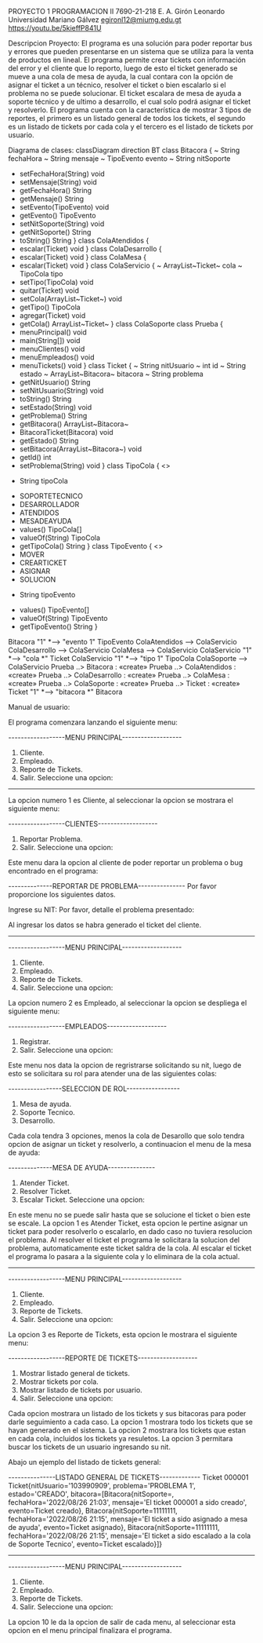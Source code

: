 PROYECTO 1 PROGRAMACION II
7690-21-218 E. A. Girón Leonardo
Universidad Mariano Gálvez
egironl12@miumg.edu.gt
https://youtu.be/5kieffP841U

Descripcion Proyecto:
El programa es una solución para poder reportar bus y errores que pueden presentarse en un sistema que se utiliza para la venta de productos en lineal. El programa permite crear tickets con información del error y el cliente que lo reporto, luego de esto el ticket generado se mueve a una cola de mesa de ayuda, la cual contara con la opción de asignar el ticket a un técnico, resolver el ticket o bien escalarlo si el problema no se puede solucionar. El ticket escalara de mesa de ayuda a soporte técnico y de ultimo a desarrollo, el cual solo podrá asignar el ticket y resolverlo. El programa cuenta con la característica de mostrar 3 tipos de reportes, el primero es un listado general de todos los tickets, el segundo es un listado de tickets por cada cola y el tercero es el listado de tickets por usuario.


Diagrama de clases:
classDiagram
direction BT
class Bitacora {
  ~ String fechaHora
  ~ String mensaje
  ~ TipoEvento evento
  ~ String nitSoporte
  + setFechaHora(String) void
  + setMensaje(String) void
  + getFechaHora() String
  + getMensaje() String
  + setEvento(TipoEvento) void
  + getEvento() TipoEvento
  + setNitSoporte(String) void
  + getNitSoporte() String
  + toString() String
}
class ColaAtendidos {
  + escalar(Ticket) void
}
class ColaDesarrollo {
  + escalar(Ticket) void
}
class ColaMesa {
  + escalar(Ticket) void
}
class ColaServicio {
  ~ ArrayList~Ticket~ cola
  ~ TipoCola tipo
  + setTipo(TipoCola) void
  + quitar(Ticket) void
  + setCola(ArrayList~Ticket~) void
  + getTipo() TipoCola
  + agregar(Ticket) void
  + getCola() ArrayList~Ticket~
}
class ColaSoporte
class Prueba {
  + menuPrincipal() void
  + main(String[]) void
  + menuClientes() void
  + menuEmpleados() void
  + menuTickets() void
}
class Ticket {
  ~ String nitUsuario
  ~ int id
  ~ String estado
  ~ ArrayList~Bitacora~ bitacora
  ~ String problema
  + getNitUsuario() String
  + setNitUsuario(String) void
  + toString() String
  + setEstado(String) void
  + getProblema() String
  + getBitacora() ArrayList~Bitacora~
  + BitacoraTicket(Bitacora) void
  + getEstado() String
  + setBitacora(ArrayList~Bitacora~) void
  + getId() int
  + setProblema(String) void
}
class TipoCola {
<<enumeration>>
  - String tipoCola
  +  SOPORTETECNICO
  +  DESARROLLADOR
  +  ATENDIDOS
  +  MESADEAYUDA
  + values() TipoCola[]
  + valueOf(String) TipoCola
  + getTipoCola() String
}
class TipoEvento {
<<enumeration>>
  +  MOVER
  +  CREARTICKET
  +  ASIGNAR
  +  SOLUCION
  - String tipoEvento
  + values() TipoEvento[]
  + valueOf(String) TipoEvento
  + getTipoEvento() String
}

Bitacora "1" *--> "evento 1" TipoEvento 
ColaAtendidos  -->  ColaServicio 
ColaDesarrollo  -->  ColaServicio 
ColaMesa  -->  ColaServicio 
ColaServicio "1" *--> "cola *" Ticket 
ColaServicio "1" *--> "tipo 1" TipoCola 
ColaSoporte  -->  ColaServicio 
Prueba  ..>  Bitacora : «create»
Prueba  ..>  ColaAtendidos : «create»
Prueba  ..>  ColaDesarrollo : «create»
Prueba  ..>  ColaMesa : «create»
Prueba  ..>  ColaSoporte : «create»
Prueba  ..>  Ticket : «create»
Ticket "1" *--> "bitacora *" Bitacora 


Manual de usuario:

El programa comenzara lanzando el siguiente menu:

------------------MENU PRINCIPAL-------------------
 1. Cliente. 
 2. Empleado. 
 3. Reporte de Tickets. 
10. Salir.
Seleccione una opcion:

--------------------------------------------------------------------------------------------------------------------------------------------------------------------------------------------------------------------------------------------

La opcion numero 1 es Cliente, al seleccionar la opcion se mostrara el siguiente menu:

------------------CLIENTES-------------------
 1. Reportar Problema. 
10. Salir.
Seleccione una opcion:

Este menu dara la opcion al cliente de poder reportar un problema o bug encontrado en el programa:

--------------REPORTAR DE PROBLEMA---------------
Por favor proporcione los siguientes datos.

Ingrese su NIT:
Por favor, detalle el problema presentado:

Al ingresar los datos se habra generado el ticket del cliente.

--------------------------------------------------------------------------------------------------------------------------------------------------------------------------------------------------------------------------------------------

------------------MENU PRINCIPAL-------------------
 1. Cliente. 
 2. Empleado. 
 3. Reporte de Tickets. 
10. Salir.
Seleccione una opcion:

La opcion numero 2 es Empleado, al seleccionar la opcion se despliega el siguiente menu:

------------------EMPLEADOS-------------------
 1. Registrar. 
10. Salir.
Seleccione una opcion:

Este menu nos data la opcion de regristrarse solicitando su nit, luego de esto se solicitara su rol para atender una de las siguientes colas:

-----------------SELECCION DE ROL-----------------
 1. Mesa de ayuda. 
 2. Soporte Tecnico. 
 3. Desarrollo. 

Cada cola tendra 3 opciones, menos la cola de Desarollo que solo tendra opcion de asignar un ticket y resolverlo, a continuacion el menu de la mesa de ayuda:


--------------MESA DE AYUDA---------------
 1. Atender Ticket. 
 2. Resolver Ticket. 
 3. Escalar Ticket. 
Seleccione una opcion:

En este menu no se puede salir hasta que se solucione el ticket o bien este se escale.
La opcion 1 es Atender Ticket, esta opcion le pertine asignar un ticket para poder resolverlo o escalarlo, en dado caso no tuviera resolucion el problema.
Al resolver el ticket el programa le solicitara la solucion del problema, automaticamente este ticket saldra de la cola.
Al escalar el ticket el programa lo pasara a la siguiente cola y lo eliminara de la cola actual.

--------------------------------------------------------------------------------------------------------------------------------------------------------------------------------------------------------------------------------------------

------------------MENU PRINCIPAL-------------------
 1. Cliente. 
 2. Empleado. 
 3. Reporte de Tickets. 
10. Salir.
Seleccione una opcion:

La opcion 3 es Reporte de Tickets, esta opcion le mostrara el siguiente menu:

------------------REPORTE DE TICKETS-------------------
 1. Mostrar listado general de tickets. 
 2. Mostrar tickets por cola. 
 3. Mostrar listado de tickets por usuario. 
10. Salir.
Seleccione una opcion:

Cada opcion mostrara un listado de los tickets y sus bitacoras para poder darle seguimiento a cada caso.
La opcion 1 mostrara todo los tickets que se hayan generado en el sistema.
La opcion 2 mostrara los tickets que estan en cada cola, incluidos los tickets ya resuletos.
La opcion 3 permitara buscar los tickets de un usuario ingresando su nit.

Abajo un ejemplo del listado de tickets general:

---------------LISTADO GENERAL DE TICKETS-------------
Ticket 000001 Ticket{nitUsuario='103990909', problema='PROBLEMA 1', estado='CREADO', bitacora=[Bitacora{nitSoporte=, fechaHora='2022/08/26 21:03', mensaje='El ticket 000001 a sido creado', evento=Ticket creado}, Bitacora{nitSoporte=11111111, fechaHora='2022/08/26 21:15', mensaje='El ticket a sido asignado a mesa de ayuda', evento=Ticket asignado}, Bitacora{nitSoporte=11111111, fechaHora='2022/08/26 21:15', mensaje='El ticket a sido escalado a la cola de Soporte Tecnico', evento=Ticket escalado}]}

--------------------------------------------------------------------------------------------------------------------------------------------------------------------------------------------------------------------------------------------

------------------MENU PRINCIPAL-------------------
 1. Cliente. 
 2. Empleado. 
 3. Reporte de Tickets. 
10. Salir.
Seleccione una opcion:

La opcion 10 le da la opcion de salir de cada menu, al seleccionar esta opcion en el menu principal finalizara el programa.
